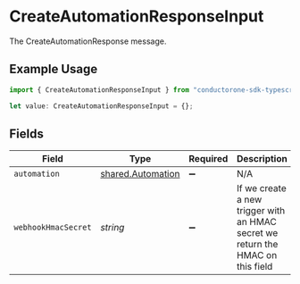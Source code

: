 # CreateAutomationResponseInput

The CreateAutomationResponse message.

## Example Usage

```typescript
import { CreateAutomationResponseInput } from "conductorone-sdk-typescript/sdk/models/shared";

let value: CreateAutomationResponseInput = {};
```

## Fields

| Field                                                                           | Type                                                                            | Required                                                                        | Description                                                                     |
| ------------------------------------------------------------------------------- | ------------------------------------------------------------------------------- | ------------------------------------------------------------------------------- | ------------------------------------------------------------------------------- |
| `automation`                                                                    | [shared.Automation](../../../sdk/models/shared/automation.md)                   | :heavy_minus_sign:                                                              | N/A                                                                             |
| `webhookHmacSecret`                                                             | *string*                                                                        | :heavy_minus_sign:                                                              | If we create a new trigger with an HMAC secret we return the HMAC on this field |